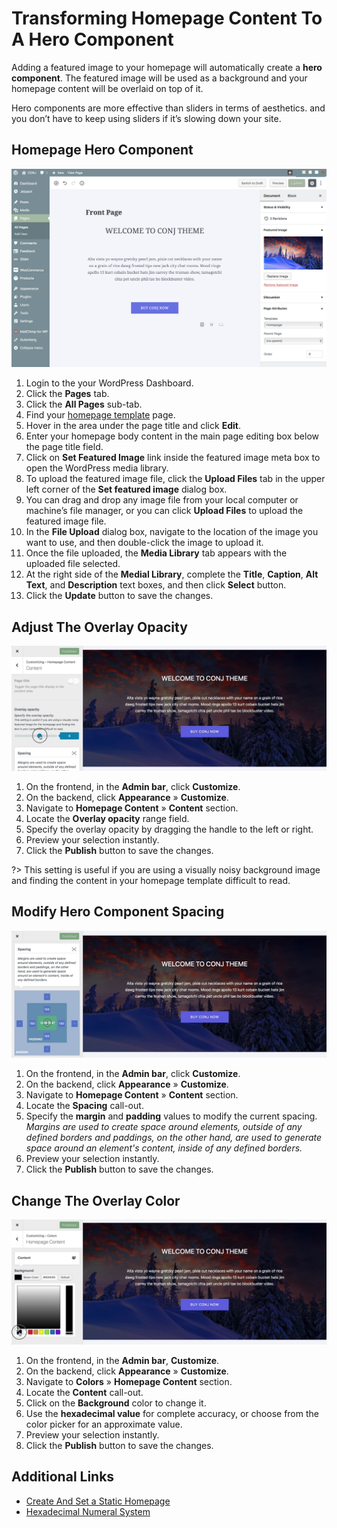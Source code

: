 # Transforming Homepage Content To A Hero Component

Adding a featured image to your homepage will automatically create a **hero component**. The featured image will be used as a background and your homepage content will be overlaid on top of it.

Hero components are more effective than sliders in terms of aesthetics. and you don’t have to keep using sliders if it’s slowing down your site.

## Homepage Hero Component

![Creating Homepage Hero Component](img/creating-homepage-hero-component.png)

1. Login to the your WordPress Dashboard.
2. Click the **Pages** tab.
3. Click the **All Pages** sub-tab.
4. Find your [homepage template](create-and-set-static-homepage?id=create-homepage-template) page.
5. Hover in the area under the page title and click **Edit**.
6. Enter your homepage body content in the main page editing box below the page title field.
7. Click on **Set Featured Image** link inside the featured image meta box to open the WordPress media library.
8. To upload the featured image file, click the **Upload Files** tab in the upper left corner of the **Set featured image** dialog box.
9. You can drag and drop any image file from your local computer or machine’s file manager, or you can click **Upload Files** to upload the featured image file.
10. In the **File Upload** dialog box, navigate to the location of the image you want to use, and then double-click the image to upload it.
11. Once the file uploaded, the **Media Library** tab appears with the uploaded file selected.
12. At the right side of the **Medial Library**, complete the **Title**, **Caption**, **Alt Text**, and **Description** text boxes, and then click **Select** button.
13. Click the **Update** button to save the changes.

## Adjust The Overlay Opacity

![Adjust The Overlay Opacity](img/adjust-the-overlay-opacity-homepage-content.jpg)

1. On the frontend, in the **Admin bar**, click **Customize**.
2. On the backend, click **Appearance** » **Customize**.
3. Navigate to **Homepage Content** » **Content** section.
4. Locate the **Overlay opacity** range field.
5. Specify the overlay opacity by dragging the handle to the left or right.
6. Preview your selection instantly.
7. Click the **Publish** button to save the changes.

?> This setting is useful if you are using a visually noisy background image and finding the content in your homepage template difficult to read.

## Modify Hero Component Spacing

![Modify Hero Component Spacing](img/modify-hero-component-spacing-homepage-template.jpg)

1. On the frontend, in the **Admin bar**, click **Customize**.
2. On the backend, click **Appearance** » **Customize**.
3. Navigate to **Homepage Content** » **Content** section.
4. Locate the **Spacing** call-out.
5. Specify the **margin** and **padding** values to modify the current spacing.<br/>*Margins are used to create space around elements, outside of any defined borders and paddings, on the other hand, are used to generate space around an element's content, inside of any defined borders.*
6. Preview your selection instantly.
7. Click the **Publish** button to save the changes.

## Change The Overlay Color

![Change The Overlay Color](img/change-the-overlay-color-homepage-template.jpg)

1. On the frontend, in the **Admin bar**, **Customize**.
2. On the backend, click **Appearance** » **Customize**.
3. Navigate to **Colors** » **Homepage Content** section.
4. Locate the **Content** call-out.
5. Click on the **Background** color to change it.
6. Use the **hexadecimal value** for complete accuracy, or choose from the color picker for an approximate value.
7. Preview your selection instantly.
8. Click the **Publish** button to save the changes.

## Additional Links

* [Create And Set a Static Homepage](create-and-set-static-homepage)
* [Hexadecimal Numeral System](https://simple.wikipedia.org/wiki/Hexadecimal_numeral_system)
